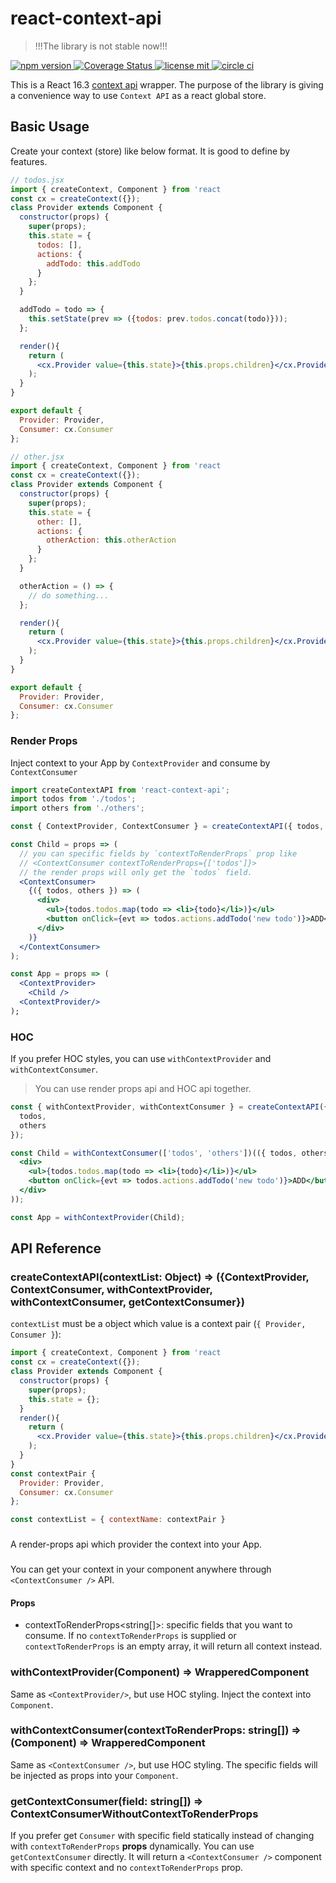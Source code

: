# react-context-api

> !!!The library is not stable now!!!

<p>
  <a href="https://www.npmjs.com/package/react-context-api">
    <img
      alt="npm version"
      src="https://badge.fury.io/js/react-context-api.svg"
    />
  </a>
  <a href="https://coveralls.io/github/purepennons/react-context-api?branch=master">
    <img src="https://coveralls.io/repos/github/purepennons/react-context-api/badge.svg?branch=master" alt="Coverage Status" />
  </a>
  <a href="https://github.com/purepennons/react-context-api/blob/master/LICENSE">
    <img
      alt="license mit"
      src="https://img.shields.io/badge/License-MIT-blue.svg"
    />
  </a>
  <a href="https://circleci.com/gh/purepennons/react-context-api/tree/master">
    <img
      alt="circle ci"
      src="https://circleci.com/gh/purepennons/react-context-api/tree/master.svg?style=svg"
    />
  </a>
</p>

This is a React 16.3 [context api](https://reactjs.org/docs/context.html) wrapper. The purpose of the library is giving a convenience way to use `Context API` as a react global store.

## Basic Usage

Create your context (store) like below format.
It is good to define by features.

```jsx
// todos.jsx
import { createContext, Component } from 'react
const cx = createContext({});
class Provider extends Component {
  constructor(props) {
    super(props);
    this.state = {
      todos: [],
      actions: {
        addTodo: this.addTodo
      }
    };
  }

  addTodo = todo => {
    this.setState(prev => ({todos: prev.todos.concat(todo)}));
  };

  render(){
    return (
      <cx.Provider value={this.state}>{this.props.children}</cx.Provider>
    );
  }
}

export default {
  Provider: Provider,
  Consumer: cx.Consumer
};

// other.jsx
import { createContext, Component } from 'react
const cx = createContext({});
class Provider extends Component {
  constructor(props) {
    super(props);
    this.state = {
      other: [],
      actions: {
        otherAction: this.otherAction
      }
    };
  }

  otherAction = () => {
    // do something...
  };

  render(){
    return (
      <cx.Provider value={this.state}>{this.props.children}</cx.Provider>
    );
  }
}

export default {
  Provider: Provider,
  Consumer: cx.Consumer
};
```

### Render Props

Inject context to your App by `ContextProvider` and consume by `ContextConsumer`

```jsx
import createContextAPI from 'react-context-api';
import todos from './todos';
import others from './others';

const { ContextProvider, ContextConsumer } = createContextAPI({ todos, others });

const Child = props => (
  // you can specific fields by `contextToRenderProps` prop like
  // <ContextConsumer contextToRenderProps={['todos']}>
  // the render props will only get the `todos` field.
  <ContextConsumer>
    {({ todos, others }) => (
      <div>
        <ul>{todos.todos.map(todo => <li>{todo}</li>)}</ul>
        <button onClick={evt => todos.actions.addTodo('new todo')}>ADD</button>
      </div>
    )}
  </ContextConsumer>
);

const App = props => (
  <ContextProvider>
    <Child />
  <ContextProvider/>
);
```

### HOC

If you prefer HOC styles, you can use `withContextProvider` and `withContextConsumer`.

> You can use render props api and HOC api together.

```jsx
const { withContextProvider, withContextConsumer } = createContextAPI({
  todos,
  others
});

const Child = withContextConsumer(['todos', 'others'])(({ todos, others }) => (
  <div>
    <ul>{todos.todos.map(todo => <li>{todo}</li>)}</ul>
    <button onClick={evt => todos.actions.addTodo('new todo')}>ADD</button>
  </div>
));

const App = withContextProvider(Child);
```

## API Reference

### createContextAPI(contextList: Object) => ({ContextProvider, ContextConsumer, withContextProvider, withContextConsumer, getContextConsumer})
`contextList` must be a object which value is a context pair (`{ Provider, Consumer }`):
```jsx
import { createContext, Component } from 'react
const cx = createContext({});
class Provider extends Component {
  constructor(props) {
    super(props);
    this.state = {};
  }
  render(){
    return (
      <cx.Provider value={this.state}>{this.props.children}</cx.Provider>
    );
  }
}
const contextPair {
  Provider: Provider,
  Consumer: cx.Consumer
};

const contextList = { contextName: contextPair }
```

### <ContextProvider />
A render-props api which provider the context into your App.

### <ContextConsumer />
You can get your context in your component anywhere through `<ContextConsumer />` API.
#### Props
- contextToRenderProps<string[]>: specific fields that you want to consume. If no `contextToRenderProps` is supplied or `contextToRenderProps` is an empty array, it will return all context instead.

### withContextProvider(Component) => WrapperedComponent
Same as `<ContextProvider/>`, but use HOC styling. Inject the context into `Component`.

### withContextConsumer(contextToRenderProps: string[]) => (Component) => WrapperedComponent
Same as `<ContextConsumer />`, but use HOC styling. The specific fields will be injected as props into your `Component`.

### getContextConsumer(field: string[]) => ContextConsumerWithoutContextToRenderProps
If you prefer get `Consumer` with specific field statically instead of changing with `contextToRenderProps` **props** dynamically. You can use `getContextConsumer` directly. It will return a `<ContextConsumer />` component with specific context and no `contextToRenderProps` prop.
